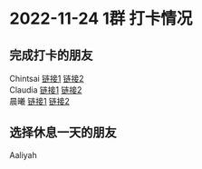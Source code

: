 # 2022-11-24 1群 打卡情况
## 完成打卡的朋友
Chintsai [链接1](http://mmbiz.qpic.cn/mmbiz_jpg/fKBOEML39zrIje1lPPyfYrlUAAyYOibmeKicHe7AMxV6tqNl0UaicLwzBB9ic8nyLyLWO2rqqGh43e2KAML1E30Zmw/0) [链接2](http://mmbiz.qpic.cn/mmbiz_jpg/fKBOEML39zrIje1lPPyfYrlUAAyYOibmelrgVrHqy0S6pdcrjf4QicmV7iaDH84ibx1xxYd9A4nQj4Zh6yic8MSOaGg/0) <br>Claudia [链接1](http://mmbiz.qpic.cn/mmbiz_jpg/EqM704vBbWCJHXr63xrzc5CW4dm6ejObxnyT7uMkcXmuudBqhbEpczanGg6xletSDwRa58E2cyftHhtMQibicia6A/0) [链接2](http://mmbiz.qpic.cn/mmbiz_jpg/EqM704vBbWCJHXr63xrzc5CW4dm6ejObqmneMyiaZVDfzIuZZTsIQicRnzUPy5ia6OZK7DXvujv9C68DJ1YSjSE6g/0) <br>晨曦 [链接1](http://mmbiz.qpic.cn/mmbiz_jpg/4rYayDxu0jU2L9J1uVwdecibVw4AUUicP2p4OmQJNcUoWo2Ry2ucbamg1Gg8alKe68L6qmhGl3UwjdrLMLA68X1A/0) [链接2](http://mmbiz.qpic.cn/mmbiz_jpg/4rYayDxu0jU2L9J1uVwdecibVw4AUUicP2Yibia5mXJ0LlFZ2oWTiat80a2ib5wrUWYVg6wT1NIJyoxBvVYWujbSoo9Q/0) <br>
## 选择休息一天的朋友
Aaliyah

